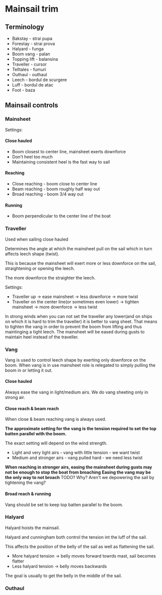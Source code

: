 # Mainsail trim


## Terminology

- Bakstay - strai pupa
- Forestay - strai prova
- Halyard - funga
- Boom vang - palan
- Topping lift - balansina
- Traveller - cursor
- Telltales - fumuri
- Outhaul - outhaul
- Leech - bordul de scurgere
- Luff - bordul de atac
- Foot - baza


## Mainsail controls

### Mainsheet

Settings:

#### Close hauled

 - Boom closest to center line, mainsheet exerts downforce
 - Don't heel too much
 - Maintaining consistent heel is the fast way to sail

#### Reaching
 - Close reaching - boom close to center line
 - Beam reaching - boom roughly half way out
 - Broad reaching - boom 3/4 way out

#### Running
 - Boom perpendicular to the center line of the boat

### Traveller

Used when sailing close hauled

Determines the angle at which the mainsheet pull on the sail which in turn affects leech shape (twist).

This is because the mainsheet will exert more or less downforce on the sail, straightening or opening the leech.

The more downforce the straighter the leech.

Settings:

 - Traveller up -> ease mainsheet -> less downforce -> more twist
 - Traveller on the center line(or sometimes even lower) -> tighten mainsheet -> more downforce -> less twist

In strong winds when you can not set the traveller any lower(and on ships on which it is hard to trim the traveller)
it is better to vang sheet.
That means to tighten the vang in order to prevent the boom from lifting and thus maintinging a tight leech.
The mainsheet will be eased during gusts to maintain heel instead of the traveller.

### Vang

Vang is used to control leech shape by exerting only downforce on the boom. When vang is in use mainsheet role
is relegated to simply pulling the boom in or letting it out.

#### Close hauled

Always ease the vang in light/medium airs. We do vang sheeting only in strong air.

#### Close reach & beam reach

When close & beam reaching vang is always used.

**The approximate setting for the vang is the tension required to set the top batten parallel with the boom.**

The exact setting will depend on the wind strength.

 - Light and very light airs - vang with little tension - we want twist
 - Medium and stronger airs - vang pulled hard - we need less twist

**When reaching in stronger airs, easing the mainsheet during gusts may not be enough to stop the boat from broaching**
**Easing the vang may be the only way to not broach**
TODO? Why? Aren't we depowering the sail by tightening the vang?

#### Broad reach & running

Vang should be set to keep top batten parallel to the boom.

### Halyard

Halyard hoists the mainsail.

Halyard and cunningham both control the tension int the luff of the sail.

This affects the position of the belly of the sail as well as flattening the sail.

 - More halyard tension -> belly moves forward towrds mast, sail becomes flatter
 - Less halyard tension -> belly moves backwards

The goal is usually to get the belly in the middle of the sail.

### Outhaul